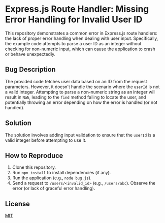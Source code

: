 # Express.js Route Handler: Missing Error Handling for Invalid User ID

This repository demonstrates a common error in Express.js route handlers: the lack of proper error handling when dealing with user input.  Specifically, the example code attempts to parse a user ID as an integer without checking for non-numeric input, which can cause the application to crash or behave unexpectedly.

## Bug Description

The provided code fetches user data based on an ID from the request parameters. However, it doesn't handle the scenario where the `userId` is not a valid integer.  Attempting to parse a non-numeric string as an integer will result in `NaN`, leading to the `find` method failing to locate the user, and potentially throwing an error depending on how the error is handled (or not handled).

## Solution

The solution involves adding input validation to ensure that the `userId` is a valid integer before attempting to use it.

## How to Reproduce

1. Clone this repository.
2. Run `npm install` to install dependencies (if any).
3. Run the application (e.g., `node bug.js`).
4. Send a request to `/users/<invalid_id>` (e.g., `/users/abc`). Observe the error (or lack of graceful error handling).

## License

[MIT](https://opensource.org/licenses/MIT)